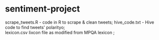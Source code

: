 # sentiment-project
scrape_tweets.R  - code in R to scrape & clean tweets;
hive_code.txt - Hive code to find tweets' polarityo;  
lexicon.csv  lixcon file as modified from MPQA lexicon ;
  
